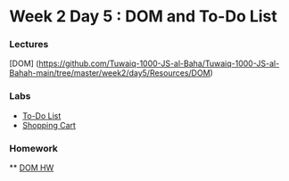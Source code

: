 
# Week 2 Day 5 : DOM and To-Do List 

### Lectures 

[DOM] (https://github.com/Tuwaiq-1000-JS-al-Baha/Tuwaiq-1000-JS-al-Bahah-main/tree/master/week2/day5/Resources/DOM)

### Labs 
* [To-Do List](To-Do%20List)
* [Shopping Cart](https://www.dropbox.com/sh/e533hpeddk382u5/AAC8dOu2pODzEueSqaYDkBsCa/Certified%20Full%20Stack%20Web%20Developer%20Bootcamp/Level%201%3A%20Web%20Development%20Essentials/Task%2015?dl=0&preview=WD+L1T15+-+Capstone+Project+II.pdf&subfolder_nav_tracking=1)

### Homework

** [DOM HW](https://github.com/Tuwaiq-1000-JS-al-Baha/HW_Week2_Day4_DOM)
